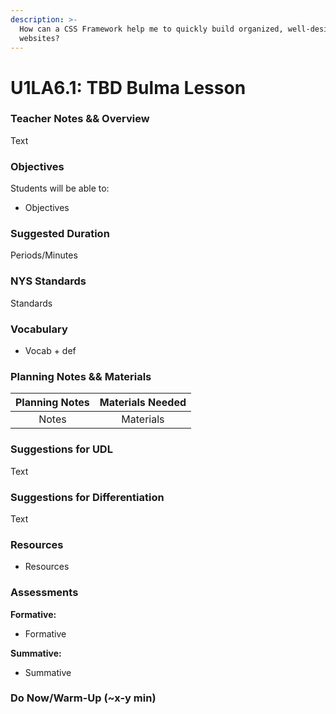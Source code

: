 ```yaml
---
description: >-
  How can a CSS Framework help me to quickly build organized, well-designed
  websites?
---
```


# U1LA6.1: TBD Bulma Lesson

### Teacher Notes && Overview

Text

### Objectives

Students will be able to:

* Objectives

### Suggested Duration

Periods/Minutes

### NYS Standards

Standards

### Vocabulary

* Vocab + def

### Planning Notes && Materials

| Planning Notes | Materials Needed |
| :------------: | :--------------: |
|      Notes     |     Materials    |

### Suggestions for UDL

Text

### Suggestions for Differentiation

Text

### Resources

* Resources

### Assessments

**Formative:**

* Formative

**Summative:**

* Summative

### Do Now/Warm-Up (\~x-y min)

